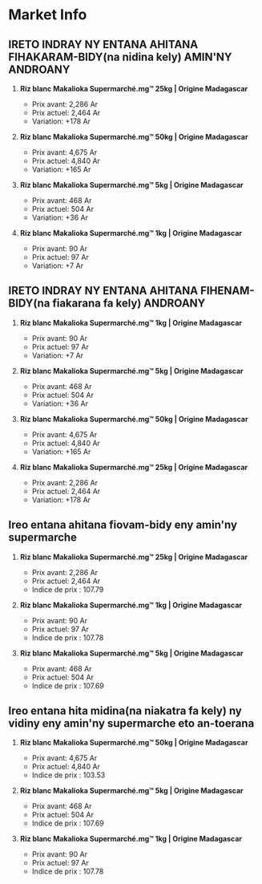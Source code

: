 # Market Info

## IRETO INDRAY NY ENTANA AHITANA FIHAKARAM-BIDY(na nidina kely) AMIN'NY ANDROANY

1. **Riz blanc Makalioka Supermarché.mg™ 25kg | Origine Madagascar**
   - Prix avant: 2,286 Ar
   - Prix actuel: 2,464 Ar
   - Variation: +178 Ar

2. **Riz blanc Makalioka Supermarché.mg™ 50kg | Origine Madagascar**
   - Prix avant: 4,675 Ar
   - Prix actuel: 4,840 Ar
   - Variation: +165 Ar

3. **Riz blanc Makalioka Supermarché.mg™ 5kg | Origine Madagascar**
   - Prix avant: 468 Ar
   - Prix actuel: 504 Ar
   - Variation: +36 Ar

4. **Riz blanc Makalioka Supermarché.mg™ 1kg | Origine Madagascar**
   - Prix avant: 90 Ar
   - Prix actuel: 97 Ar
   - Variation: +7 Ar

## IRETO INDRAY NY ENTANA AHITANA FIHENAM-BIDY(na fiakarana fa kely) ANDROANY

1. **Riz blanc Makalioka Supermarché.mg™ 1kg | Origine Madagascar**
   - Prix avant: 90 Ar
   - Prix actuel: 97 Ar
   - Variation: +7 Ar

2. **Riz blanc Makalioka Supermarché.mg™ 5kg | Origine Madagascar**
   - Prix avant: 468 Ar
   - Prix actuel: 504 Ar
   - Variation: +36 Ar

3. **Riz blanc Makalioka Supermarché.mg™ 50kg | Origine Madagascar**
   - Prix avant: 4,675 Ar
   - Prix actuel: 4,840 Ar
   - Variation: +165 Ar

4. **Riz blanc Makalioka Supermarché.mg™ 25kg | Origine Madagascar**
   - Prix avant: 2,286 Ar
   - Prix actuel: 2,464 Ar
   - Variation: +178 Ar

## Ireo entana ahitana fiovam-bidy eny amin'ny supermarche

1. **Riz blanc Makalioka Supermarché.mg™ 25kg | Origine Madagascar**
   - Prix avant: 2,286 Ar
   - Prix actuel: 2,464 Ar
   - Indice de prix : 107.79

2. **Riz blanc Makalioka Supermarché.mg™ 1kg | Origine Madagascar**
   - Prix avant: 90 Ar
   - Prix actuel: 97 Ar
   - Indice de prix : 107.78

3. **Riz blanc Makalioka Supermarché.mg™ 5kg | Origine Madagascar**
   - Prix avant: 468 Ar
   - Prix actuel: 504 Ar
   - Indice de prix : 107.69

## Ireo entana hita midina(na niakatra fa kely) ny vidiny eny amin'ny supermarche eto an-toerana

1. **Riz blanc Makalioka Supermarché.mg™ 50kg | Origine Madagascar**
   - Prix avant: 4,675 Ar
   - Prix actuel: 4,840 Ar
   - Indice de prix : 103.53

2. **Riz blanc Makalioka Supermarché.mg™ 5kg | Origine Madagascar**
   - Prix avant: 468 Ar
   - Prix actuel: 504 Ar
   - Indice de prix : 107.69

3. **Riz blanc Makalioka Supermarché.mg™ 1kg | Origine Madagascar**
   - Prix avant: 90 Ar
   - Prix actuel: 97 Ar
   - Indice de prix : 107.78

